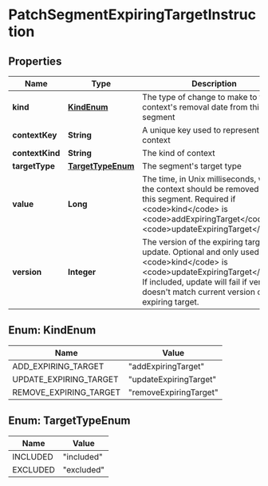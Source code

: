 

# PatchSegmentExpiringTargetInstruction


## Properties

| Name | Type | Description | Notes |
|------------ | ------------- | ------------- | -------------|
|**kind** | [**KindEnum**](#KindEnum) | The type of change to make to the context&#39;s removal date from this segment |  |
|**contextKey** | **String** | A unique key used to represent the context |  |
|**contextKind** | **String** | The kind of context |  |
|**targetType** | [**TargetTypeEnum**](#TargetTypeEnum) | The segment&#39;s target type |  |
|**value** | **Long** | The time, in Unix milliseconds, when the context should be removed from this segment. Required if &lt;code&gt;kind&lt;/code&gt; is &lt;code&gt;addExpiringTarget&lt;/code&gt; or &lt;code&gt;updateExpiringTarget&lt;/code&gt;. |  [optional] |
|**version** | **Integer** | The version of the expiring target to update. Optional and only used if &lt;code&gt;kind&lt;/code&gt; is &lt;code&gt;updateExpiringTarget&lt;/code&gt;. If included, update will fail if version doesn&#39;t match current version of the expiring target. |  [optional] |



## Enum: KindEnum

| Name | Value |
|---- | -----|
| ADD_EXPIRING_TARGET | &quot;addExpiringTarget&quot; |
| UPDATE_EXPIRING_TARGET | &quot;updateExpiringTarget&quot; |
| REMOVE_EXPIRING_TARGET | &quot;removeExpiringTarget&quot; |



## Enum: TargetTypeEnum

| Name | Value |
|---- | -----|
| INCLUDED | &quot;included&quot; |
| EXCLUDED | &quot;excluded&quot; |



